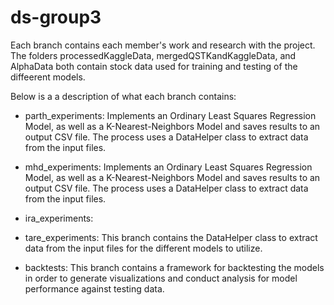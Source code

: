 # ds-group3

Each branch contains each member's work and research with the project.
The folders processedKaggleData, mergedQSTKandKaggleData, and AlphaData both contain stock data used for training and testing of the diffeerent models.

Below is a a description of what each branch contains:
* parth_experiments: Implements an Ordinary Least Squares Regression Model, as well as a K-Nearest-Neighbors Model and saves results to an   output CSV file. The process uses a DataHelper class to extract data from the input files. 

* mhd_experiments: Implements an Ordinary Least Squares Regression Model, as well as a K-Nearest-Neighbors Model and saves results to an     output CSV file. The process uses a DataHelper class to extract data from the input files. 
* ira_experiments:
* tare_experiments: This branch contains the DataHelper class to extract data from the input files for the different models to utilize. 
* backtests: This branch contains a framework for backtesting the models in order to generate visualizations and conduct analysis     for model performance against testing data.



